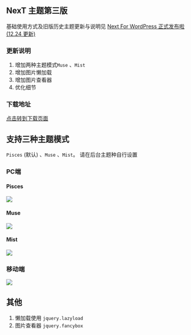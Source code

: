 ## NexT 主题第三版
 基础使用方式及旧版历史主题更新与说明见 [Next For WordPress 正式发布啦(12.24 更新)
](http://www.cquccc.top/2016/12/next-for-wordpress-%e6%ad%a3%e5%bc%8f%e5%8f%91%e5%b8%83%e5%95%a6/)
### 更新说明
1. 增加两种主题模式`Muse` 、`Mist`
2. 增加图片懒加载
3. 增加图片查看器
4. 优化细节

### 下载地址
[点击转到下载页面](https://github.com/mazhaolin/Next-theme-for-WordPress/releases)

## 支持三种主题模式
`Pisces` (默认) 、`Muse` 、`Mist`。 请在后台主题种自行设置

### PC端
####  Pisces
![](https://mazhaolin.github.io/Next-theme-for-WordPress/img/Pisces-pc.png)
####  Muse
![](https://mazhaolin.github.io/Next-theme-for-WordPress/img/muse-pc.png)
####  Mist
![](https://mazhaolin.github.io/Next-theme-for-WordPress/img/mist-pc.png)


### 移动端
![](https://mazhaolin.github.io/Next-theme-for-WordPress/img/mobile.png)

## 其他

1. 懒加载使用 `jquery.lazyload`
2. 图片查看器 `jquery.fancybox`
